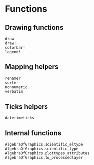 # Functions

## Drawing functions

```@docs
draw
draw!
colorbar!
legend!
```

## Mapping helpers

```@docs
renamer
sorter
nonnumeric
verbatim
```

## Ticks helpers

```@docs
datetimeticks
```

## Internal functions

```@docs
AlgebraOfGraphics.scientific_eltype
AlgebraOfGraphics.scientific_type
AlgebraOfGraphics.plottypes_attributes
AlgebraOfGraphics.to_processedlayer
```